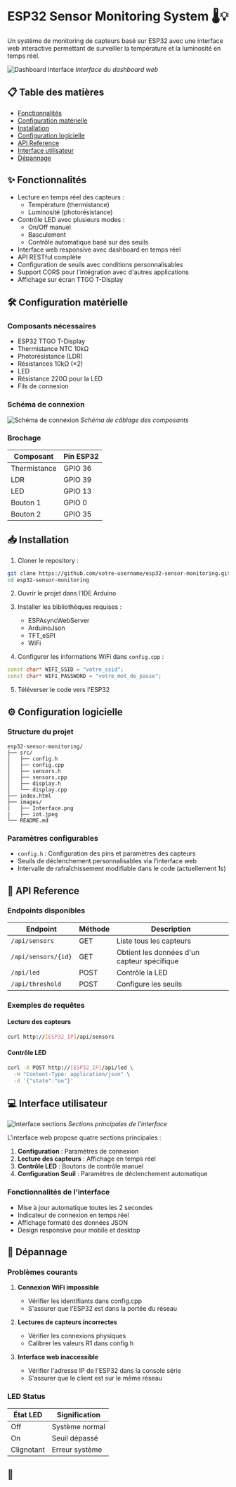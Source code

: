 # ESP32 Sensor Monitoring System 🌡️💡

Un système de monitoring de capteurs basé sur ESP32 avec une interface web interactive permettant de surveiller la température et la luminosité en temps réel.

![Dashboard Interface](/api/placeholder/800/400)
*Interface du dashboard web*

## 📋 Table des matières

- [Fonctionnalités](#fonctionnalités)
- [Configuration matérielle](#configuration-matérielle)
- [Installation](#installation)
- [Configuration logicielle](#configuration-logicielle)
- [API Reference](#api-reference)
- [Interface utilisateur](#interface-utilisateur)
- [Dépannage](#dépannage)

## ✨ Fonctionnalités

- Lecture en temps réel des capteurs :
  - Température (thermistance)
  - Luminosité (photorésistance)
- Contrôle LED avec plusieurs modes :
  - On/Off manuel
  - Basculement
  - Contrôle automatique basé sur des seuils
- Interface web responsive avec dashboard en temps réel
- API RESTful complète
- Configuration de seuils avec conditions personnalisables
- Support CORS pour l'intégration avec d'autres applications
- Affichage sur écran TTGO T-Display

## 🛠️ Configuration matérielle

### Composants nécessaires

- ESP32 TTGO T-Display
- Thermistance NTC 10kΩ
- Photorésistance (LDR)
- Résistances 10kΩ (×2)
- LED
- Résistance 220Ω pour la LED
- Fils de connexion

### Schéma de connexion

![Schéma de connexion](images/iot.jpeg)
*Schéma de câblage des composants*

### Brochage

| Composant    | Pin ESP32 |
|--------------|-----------|
| Thermistance | GPIO 36  |
| LDR         | GPIO 39  |
| LED         | GPIO 13  |
| Bouton 1    | GPIO 0   |
| Bouton 2    | GPIO 35  |

## 📥 Installation

1. Cloner le repository :
```bash
git clone https://github.com/votre-username/esp32-sensor-monitoring.git
cd esp32-sensor-monitoring
```

2. Ouvrir le projet dans l'IDE Arduino

3. Installer les bibliothèques requises :
   - ESPAsyncWebServer
   - ArduinoJson
   - TFT_eSPI
   - WiFi

4. Configurer les informations WiFi dans `config.cpp` :
```cpp
const char* WIFI_SSID = "votre_ssid";
const char* WIFI_PASSWORD = "votre_mot_de_passe";
```

5. Téléverser le code vers l'ESP32

## ⚙️ Configuration logicielle

### Structure du projet

```
esp32-sensor-monitoring/
├── src/
│   ├── config.h
│   ├── config.cpp
│   ├── sensors.h
│   ├── sensors.cpp
│   ├── display.h
│   └── display.cpp
├── index.html
├── images/
|   ├── Interface.png
|   ├── iot.jpeg
└── README.md
```

### Paramètres configurables

- `config.h` : Configuration des pins et paramètres des capteurs
- Seuils de déclenchement personnalisables via l'interface web
- Intervalle de rafraîchissement modifiable dans le code (actuellement 1s)

## 📡 API Reference

### Endpoints disponibles

| Endpoint | Méthode | Description |
|----------|---------|-------------|
| `/api/sensors` | GET | Liste tous les capteurs |
| `/api/sensors/{id}` | GET | Obtient les données d'un capteur spécifique |
| `/api/led` | POST | Contrôle la LED |
| `/api/threshold` | POST | Configure les seuils |

### Exemples de requêtes

#### Lecture des capteurs
```bash
curl http://[ESP32_IP]/api/sensors
```

#### Contrôle LED
```bash
curl -X POST http://[ESP32_IP]/api/led \
  -H "Content-Type: application/json" \
  -d '{"state":"on"}'
```

## 💻 Interface utilisateur

![Interface sections](images/Interface.png)
*Sections principales de l'interface*

L'interface web propose quatre sections principales :
1. **Configuration** : Paramètres de connexion
2. **Lecture des capteurs** : Affichage en temps réel
3. **Contrôle LED** : Boutons de contrôle manuel
4. **Configuration Seuil** : Paramètres de déclenchement automatique

### Fonctionnalités de l'interface

- Mise à jour automatique toutes les 2 secondes
- Indicateur de connexion en temps réel
- Affichage formaté des données JSON
- Design responsive pour mobile et desktop

## 🔧 Dépannage

### Problèmes courants

1. **Connexion WiFi impossible**
   - Vérifier les identifiants dans config.cpp
   - S'assurer que l'ESP32 est dans la portée du réseau

2. **Lectures de capteurs incorrectes**
   - Vérifier les connexions physiques
   - Calibrer les valeurs R1 dans config.h

3. **Interface web inaccessible**
   - Vérifier l'adresse IP de l'ESP32 dans la console série
   - S'assurer que le client est sur le même réseau

### LED Status

| État LED | Signification |
|----------|---------------|
| Off | Système normal |
| On | Seuil dépassé |
| Clignotant | Erreur système |

## 📝 

